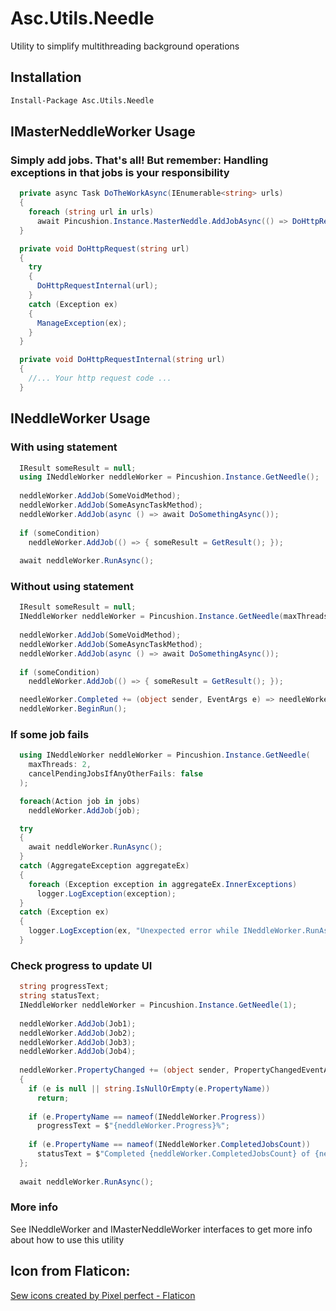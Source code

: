 # Asc.Utils.Needle
Utility to simplify multithreading background operations

## Installation
```sh
Install-Package Asc.Utils.Needle
```
## IMasterNeddleWorker Usage
### Simply add jobs. That's all! But remember: Handling exceptions in that jobs is your responsibility
```C#
  private async Task DoTheWorkAsync(IEnumerable<string> urls)
  {
    foreach (string url in urls)
      await Pincushion.Instance.MasterNeddle.AddJobAsync(() => DoHttpRequest(url));
  }

  private void DoHttpRequest(string url)
  {
    try
    {
      DoHttpRequestInternal(url);
    }
    catch (Exception ex)
    {
      ManageException(ex);
    }
  }

  private void DoHttpRequestInternal(string url)
  {
    //... Your http request code ...
  }
```

## INeddleWorker Usage
### With using statement
```C#
  IResult someResult = null;
  using INeddleWorker neddleWorker = Pincushion.Instance.GetNeedle();
  
  neddleWorker.AddJob(SomeVoidMethod);
  neddleWorker.AddJob(SomeAsyncTaskMethod);
  neddleWorker.AddJob(async () => await DoSomethingAsync());
  
  if (someCondition)
    neddleWorker.AddJob(() => { someResult = GetResult(); });
  
  await neddleWorker.RunAsync();
```

### Without using statement
```C#
  IResult someResult = null;
  INeddleWorker neddleWorker = Pincushion.Instance.GetNeedle(maxThreads: 2);
  
  neddleWorker.AddJob(SomeVoidMethod);
  neddleWorker.AddJob(SomeAsyncTaskMethod);
  neddleWorker.AddJob(async () => await DoSomethingAsync());
  
  if (someCondition)
    neddleWorker.AddJob(() => { someResult = GetResult(); });

  needleWorker.Completed += (object sender, EventArgs e) => needleWorker.Dispose();
  neddleWorker.BeginRun();
```

### If some job fails
```C#
  using INeddleWorker neddleWorker = Pincushion.Instance.GetNeedle(
    maxThreads: 2,
    cancelPendingJobsIfAnyOtherFails: false
  );

  foreach(Action job in jobs)
    neddleWorker.AddJob(job);

  try
  {
    await neddleWorker.RunAsync();
  }
  catch (AggregateException aggregateEx)
  {
    foreach (Exception exception in aggregateEx.InnerExceptions)
      logger.LogException(exception);
  }
  catch (Exception ex)
  {
    logger.LogException(ex, "Unexpected error while INeddleWorker.RunAsync");
  }
```

### Check progress to update UI
```C#
  string progressText;
  string statusText;
  INeddleWorker neddleWorker = Pincushion.Instance.GetNeedle(1);
  
  neddleWorker.AddJob(Job1);
  neddleWorker.AddJob(Job2);
  neddleWorker.AddJob(Job3);
  neddleWorker.AddJob(Job4);
  
  neddleWorker.PropertyChanged += (object sender, PropertyChangedEventArgs e) =>
  {
    if (e is null || string.IsNullOrEmpty(e.PropertyName))
      return;
  
    if (e.PropertyName == nameof(INeddleWorker.Progress))
      progressText = $"{neddleWorker.Progress}%";
  
    if (e.PropertyName == nameof(INeddleWorker.CompletedJobsCount))
      statusText = $"Completed {neddleWorker.CompletedJobsCount} of {neddleWorker.TotalJobsCount} jobs";
  };
  
  await neddleWorker.RunAsync();
```

### More info
See INeddleWorker and IMasterNeddleWorker interfaces to get more info about how to use this utility

## Icon from Flaticon:
<a href="https://www.flaticon.com/free-icons/sew" title="sew icons">Sew icons created by Pixel perfect - Flaticon</a>
